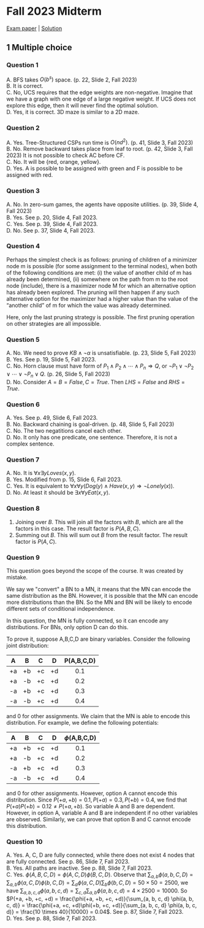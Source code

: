 # Fall 2023 Midterm

[Exam paper](https://nbviewer.org/github/i-TechX/iTechX/blob/file-base/courses/CS181/CS181.01_Fall_2023/Exam%20%E8%80%83%E8%AF%95/F23_CS181_Midterm.pdf) | [Solution](https://nbviewer.org/github/i-TechX/iTechX/blob/file-base/courses/CS181/CS181.01_Fall_2023/Exam%20%E8%80%83%E8%AF%95/F23_CS181_Midterm_solution.pdf)

## 1 Multiple choice

### Question 1

A. BFS takes $O(b^s)$ space. (p. 22, Slide 2, Fall 2023)  
B. It is correct.  
C. No, UCS requires that the edge weights are non-negative. Imagine that we have a graph with one edge of a large negative weight. If UCS does not explore this edge, then it will never find the optimal solution.  
D. Yes, it is correct. 3D maze is similar to a 2D maze.

### Question 2

A. Yes. Tree-Structured CSPs run time is $O(n d^2)$. (p. 41, Slide 3, Fall 2023)  
B. No. Remove backward takes place from leaf to root. (p. 42, Slide 3, Fall 2023) It is not possible to check AC before CF.  
C. No. It will be {red, orange, yellow}.  
D. Yes. A is possible to be assigned with green and F is possible to be assigned with red.

### Question 3

A. No. In zero-sum games, the agents have opposite utilities. (p. 39, Slide 4, Fall 2023)  
B. Yes. See p. 20, Slide 4, Fall 2023.  
C. Yes. See p. 39, Slide 4, Fall 2023.  
D. No. See p. 37, Slide 4, Fall 2023.

### Question 4

Perhaps the simplest check is as follows: pruning of children of a minimizer node m is possible (for some assignment to the terminal nodes), when both of the following conditions are met: (i) the value of another child of m has already been determined, (ii) somewhere on the path from m to the root node (include), there is a maximizer node M for which an alternative option has already been explored. The pruning will then happen if any such alternative option for the maximizer had a higher value than the value of the “another child” of m for which the value was already determined.

Here, only the last pruning strategy is possible. The first pruning operation on other strategies are all impossible.

### Question 5

A. No. We need to prove $KB \land \neg \alpha$ is unsatisfiable. (p. 23, Slide 5, Fall 2023)  
B. Yes. See p. 19, Slide 5, Fall 2023.  
C. No. Horn clause must have form of $P_1 \land P_2 \land \cdots \land P_n \Rightarrow Q$, or $\neg P_1 \lor \neg P_2 \lor \cdots \lor \neg P_n \lor Q$. (p. 26, Slide 5, Fall 2023)  
D. No. Consider $A = B = False, C = True$. Then $LHS = False$ and $RHS = True$.

### Question 6

A. Yes. See p. 49, Slide 6, Fall 2023.  
B. No. Backward chaining is goal-driven. (p. 48, Slide 5, Fall 2023)  
C. No. The two negatitions cancel each other.  
D. No. It only has one predicate, one sentence. Therefore, it is not a complex sentence.

### Question 7

A. No. It is $\forall x \exists y Loves(x, y)$.  
B. Yes. Modified from p. 15, Slide 6, Fall 2023.  
C. Yes. It is equivalent to $\forall x \forall y (Dog(y) \land Have(x, y) \Rightarrow \neg Lonely(x))$.  
D. No. At least it should be $\exists x \forall y Eat(x, y)$.

### Question 8

1. Joining over $B$. This will join all the factors with $B$, which are all the factors in this case. The result factor is $P(A, B, C)$.
2. Summing out $B$. This will sum out $B$ from the result factor. The result factor is $P(A, C)$.

### Question 9

This question goes beyond the scope of the course. It was created by mistake.

We say we "convert" a BN to a MN, it means that the MN can encode the same distribution as the BN. However, it is possible that the MN can encode more distributions than the BN. So the MN and BN will be likely to encode different sets of conditional independence.

In this question, the MN is fully connected, so it can encode any distributions. For BNs, only option D can do this.

To prove it, suppose A,B,C,D are binary variables. Consider the following joint distribution:

| A | B | C | D | P(A,B,C,D) |
|:-:|:-:|:-:|:-:|:-:|
|+a|+b|+c|+d| 0.1 |
|+a|-b|+c|+d| 0.2 |
|-a|+b|+c|+d| 0.3 |
|-a|-b|+c|+d| 0.4 |

and 0 for other assignments. We claim that the MN is able to encode this distribution. For example, we define the following potentials:

| A | B | C | D | $\phi$(A,B,C,D) |
|:-:|:-:|:-:|:-:|:-:|
|+a|+b|+c|+d| 0.1 |
|+a|-b|+c|+d| 0.2 |
|-a|+b|+c|+d| 0.3 |
|-a|-b|+c|+d| 0.4 |

and 0 for other assignments. However, option A cannot encode this distribution. Since $P(+a,+b)=0.1, P(+a)=0.3, P(+b)=0.4$, we find that $P(+a)P(+b)=0.12 \ne P(+a,+b)$. So variable A and B are dependent. However, in option A, variable A and B are independent if no other variables are observed. Similarly, we can prove that option B and C cannot encode this distribution.

### Question 10

A. Yes. A, C, D are fully connected, while there does not exist 4 nodes that are fully connected. See p. 86, Slide 7, Fall 2023.  
B. Yes. All paths are inactive. See p. 88, Slide 7, Fall 2023.  
C. Yes. $\phi(A, B, C, D) = \phi(A, C, D)\phi(B, C, D)$. Observe that $\sum_{a,b} \phi(a, b, C, D) = \sum_{a,b} \phi(a, C, D)\phi(b, C, D) = \sum_a \phi(a, C, D) \sum_b \phi(b, C, D) = 50 \times 50 = 2500$, we have $\sum_{a, b, c, d} \phi(a, b, c, d) = \sum_{c, d} \sum_{a, b} \phi(a, b, c, d) = 4 \times 2500 = 10000$. So $P(+a, +b, +c, +d) = \frac{\phi(+a, +b, +c, +d)}{\sum_{a, b, c, d} \phi(a, b, c, d)} = \frac{\phi(+a, +c, +d)\phi(+b, +c, +d)}{\sum_{a, b, c, d} \phi(a, b, c, d)} = \frac{10 \times 40}{10000} = 0.04$. See p. 87, Slide 7, Fall 2023.  
D. Yes. See p. 88, Slide 7, Fall 2023.
